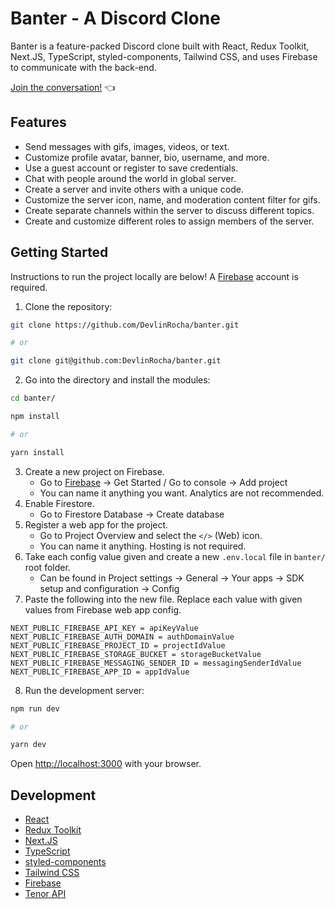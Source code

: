 # Banter - A Discord Clone

Banter is a feature-packed Discord clone built with React, Redux Toolkit, Next.JS, TypeScript, styled-components, Tailwind CSS, and uses Firebase to communicate with the back-end.

[Join the conversation!](https://banter-kappa.vercel.app/) 👈

## Features

- Send messages with gifs, images, videos, or text.
- Customize profile avatar, banner, bio, username, and more.
- Use a guest account or register to save credentials.
- Chat with people around the world in global server.
- Create a server and invite others with a unique code.
- Customize the server icon, name, and moderation content filter for gifs.
- Create separate channels within the server to discuss different topics.
- Create and customize different roles to assign members of the server.

## Getting Started

Instructions to run the project locally are below! A [Firebase](https://firebase.google.com/) account is required.

1. Clone the repository:

```bash
git clone https://github.com/DevlinRocha/banter.git

# or

git clone git@github.com:DevlinRocha/banter.git
```

2. Go into the directory and install the modules:

```bash
cd banter/

npm install

# or

yarn install
```

3. Create a new project on Firebase.
   - Go to [Firebase](https://firebase.google.com/) → Get Started / Go to console → Add project
   - You can name it anything you want. Analytics are not recommended.
4. Enable Firestore.
   - Go to Firestore Database → Create database
5. Register a web app for the project.
   - Go to Project Overview and select the `</>` (Web) icon.
   - You can name it anything. Hosting is not required.
6. Take each config value given and create a new `.env.local` file in `banter/` root folder.
   - Can be found in Project settings → General → Your apps → SDK setup and configuration → Config
7. Paste the following into the new file. Replace each value with given values from Firebase web app config.

```
NEXT_PUBLIC_FIREBASE_API_KEY = apiKeyValue
NEXT_PUBLIC_FIREBASE_AUTH_DOMAIN = authDomainValue
NEXT_PUBLIC_FIREBASE_PROJECT_ID = projectIdValue
NEXT_PUBLIC_FIREBASE_STORAGE_BUCKET = storageBucketValue
NEXT_PUBLIC_FIREBASE_MESSAGING_SENDER_ID = messagingSenderIdValue
NEXT_PUBLIC_FIREBASE_APP_ID = appIdValue
```

8. Run the development server:

```bash
npm run dev

# or

yarn dev
```

Open [http://localhost:3000](http://localhost:3000) with your browser.

## Development

- [React](https://reactjs.org/)
- [Redux Toolkit](https://redux-toolkit.js.org/)
- [Next.JS](https://nextjs.org/)
- [TypeScript](https://www.typescriptlang.org/)
- [styled-components](https://styled-components.com/)
- [Tailwind CSS](https://tailwindcss.com/)
- [Firebase](https://firebase.google.com/)
- [Tenor API](https://tenor.com/gifapi/)
